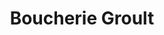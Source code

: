 ---
title: "Boucherie Groult"
url: /saint-martin-de-boscherville/boucherie-groult/
shop: Metzgerei
---